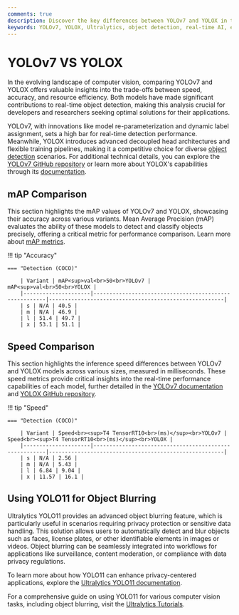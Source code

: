 ```yaml
---
comments: true
description: Discover the key differences between YOLOv7 and YOLOX in this comprehensive comparison. Explore their performance in object detection, real-time AI applications, and edge AI deployments. Dive into metrics like speed, accuracy, and parameter efficiency to understand which model suits your computer vision needs best.
keywords: YOLOv7, YOLOX, Ultralytics, object detection, real-time AI, edge AI, computer vision, AI models comparison, YOLO models
---
```


# YOLOv7 VS YOLOX

In the evolving landscape of computer vision, comparing YOLOv7 and YOLOX offers valuable insights into the trade-offs between speed, accuracy, and resource efficiency. Both models have made significant contributions to real-time object detection, making this analysis crucial for developers and researchers seeking optimal solutions for their applications.

YOLOv7, with innovations like model re-parameterization and dynamic label assignment, sets a high bar for real-time detection performance. Meanwhile, YOLOX introduces advanced decoupled head architectures and flexible training pipelines, making it a competitive choice for diverse [object detection](https://www.ultralytics.com/glossary/object-detection) scenarios. For additional technical details, you can explore the [YOLOv7 GitHub repository](https://github.com/WongKinYiu/yolov7) or learn more about YOLOX's capabilities through its [documentation](https://github.com/Megvii-BaseDetection/YOLOX).

## mAP Comparison

This section highlights the mAP values of YOLOv7 and YOLOX, showcasing their accuracy across various variants. Mean Average Precision (mAP) evaluates the ability of these models to detect and classify objects precisely, offering a critical metric for performance comparison. Learn more about [mAP metrics](https://www.ultralytics.com/glossary/mean-average-precision-map).

!!! tip "Accuracy"

    === "Detection (COCO)"

    	| Variant | mAP<sup>val<br>50<br>YOLOv7 | mAP<sup>val<br>50<br>YOLOX |
    	|---------------------|-------------------------------------------------------|-------------------------------------------------------|
    	| s | N/A | 40.5 |
    	| m | N/A | 46.9 |
    	| l | 51.4 | 49.7 |
    	| x | 53.1 | 51.1 |


## Speed Comparison

This section highlights the inference speed differences between YOLOv7 and YOLOX models across various sizes, measured in milliseconds. These speed metrics provide critical insights into the real-time performance capabilities of each model, further detailed in the [YOLOv7 documentation](https://docs.ultralytics.com/models/yolov7/) and [YOLOX GitHub repository](https://github.com/Megvii-BaseDetection/YOLOX).

!!! tip "Speed"

    === "Detection (COCO)"

    	| Variant | Speed<br><sup>T4 TensorRT10<br>(ms)</sup><br>YOLOv7 | Speed<br><sup>T4 TensorRT10<br>(ms)</sup><br>YOLOX |
    	|---------------------|-------------------------------------------------------|-------------------------------------------------------|
    	| s | N/A | 2.56 |
    	| m | N/A | 5.43 |
    	| l | 6.84 | 9.04 |
    	| x | 11.57 | 16.1 |

## Using YOLO11 for Object Blurring

Ultralytics YOLO11 provides an advanced object blurring feature, which is particularly useful in scenarios requiring privacy protection or sensitive data handling. This solution allows users to automatically detect and blur objects such as faces, license plates, or other identifiable elements in images or videos. Object blurring can be seamlessly integrated into workflows for applications like surveillance, content moderation, or compliance with data privacy regulations.

To learn more about how YOLO11 can enhance privacy-centered applications, explore the [Ultralytics YOLO11 documentation](https://docs.ultralytics.com).

For a comprehensive guide on using YOLO11 for various computer vision tasks, including object blurring, visit the [Ultralytics Tutorials](https://docs.ultralytics.com/guides/).
